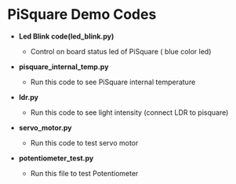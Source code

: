# PiSquare Demo Codes
* **Led Blink code(led_blink.py)**
  * Control on board status led of PiSquare ( blue color led) 
  
* **pisquare_internal_temp.py**
  * Run this code to see PiSquare internal temperature
  
* **ldr.py** 
  * Run this code to see light intensity (connect LDR to pisquare)
  
* **servo_motor.py**
  * Run this code to test servo motor
  
* **potentiometer_test.py**
  * Run this file to test Potentiometer
